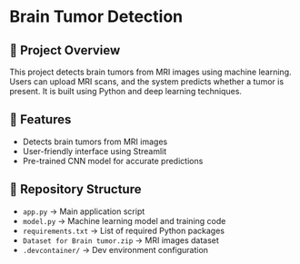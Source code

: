 # Brain Tumor Detection

## 🧠 Project Overview
This project detects brain tumors from MRI images using machine learning. Users can upload MRI scans, and the system predicts whether a tumor is present. It is built using Python and deep learning techniques.

## 🚀 Features
- Detects brain tumors from MRI images
- User-friendly interface using Streamlit
- Pre-trained CNN model for accurate predictions

## 📂 Repository Structure
- `app.py` → Main application script
- `model.py` → Machine learning model and training code
- `requirements.txt` → List of required Python packages
- `Dataset for Brain tumor.zip` → MRI images dataset
- `.devcontainer/` → Dev environment configuration
